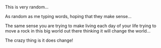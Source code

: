 This is very random...

As random as me typing words, hoping that they make sense...

The same sense you are trying to make living each day of your life trying to move a rock in this big world out there thinking it will change the world...

The crazy thing is it does change! 
